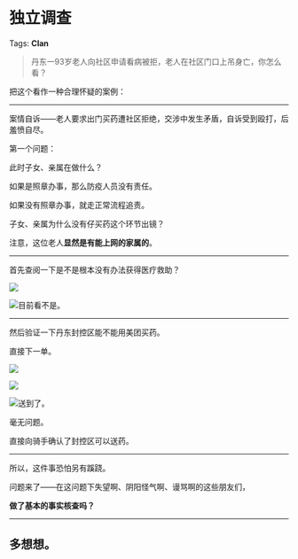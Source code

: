 # 独立调查

Tags: **Clan**

> 丹东一93岁老人向社区申请看病被拒，老人在社区门口上吊身亡，你怎么看？



把这个看作一种合理怀疑的案例：

  




---

案情自诉——老人要求出门买药遭社区拒绝，交涉中发生矛盾，自诉受到殴打，后羞愤自尽。

  


第一个问题：

此时子女、亲属在做什么？

如果是照章办事，那么防疫人员没有责任。

如果没有照章办事，就走正常流程追责。

子女、亲属为什么没有仔买药这个环节出镜？

注意，这位老人**显然是有能上网的家属的**。



---

首先查阅一下是不是根本没有办法获得医疗救助？

![](https://picx.zhimg.com/50/v2-d4092e0c40b249f6aa886d762a074ab6_720w.jpg?source=2c26e567)  


![](https://picx.zhimg.com/50/v2-b72a3ebbd30808e2576589bf41d61fd0_720w.jpg?source=2c26e567)目前看不是。



---

  


然后验证一下丹东封控区能不能用美团买药。

直接下一单。

![](https://picx.zhimg.com/50/v2-31236c0bae905441506e15a5581065ee_720w.jpg?source=2c26e567)  


![](https://pic1.zhimg.com/50/v2-69fdced1632282a470f20900b71f113d_720w.jpg?source=2c26e567)  


![](https://picx.zhimg.com/50/v2-aa0995c33e3c7e24ad70adf0480e160d_720w.jpg?source=2c26e567)送到了。

毫无问题。

直接向骑手确认了封控区可以送药。



---

所以，这件事恐怕另有蹊跷。

  


问题来了——在这问题下失望啊、阴阳怪气啊、谩骂啊的这些朋友们，

**做了基本的事实核查吗？**



---

**多想想。**
--------



